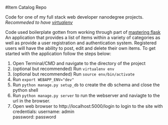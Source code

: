 #Item Catalog Repo

Code for one of my full stack web developer nanodegree projects. *Recommeded to have [virtualenv](http://docs.python-guide.org/en/latest/dev/virtualenvs/)*

Code used boilerplate gotten from working through part of [mastering flask](https://www.amazon.com/Mastering-Flask-Jack-Stouffer-ebook/dp/B00YSILB26/ref=sr_1_1?s=digital-text&ie=UTF8&qid=1487435825&sr=1-1&keywords=Mastering+Flask+Mastering+Jack+Stouffer)
An application that provides a list of items within a variety of categories as well as provide a user registration and authentication system. Registered users will have the ability to post, edit and delete their own items. To get started with the application follow the steps below:

1. Open Terminal/CMD and navigate to the directory of the project
2. (optional but recommended) Run `virtualenv env`
3. (optional but recommended) Run `source env/bin/activate`
4. Run `export WEBAPP_ENV="dev"`
5. Run `python manage.py setup_db` to create the db schema and close the python shell
6. Run `python manage.py server` to run the webserver and naviagte to the url in the browser.
7. Open web browser to http://localhost:5000/login to login to the site with credentials: 
	username: admin  
	password: password